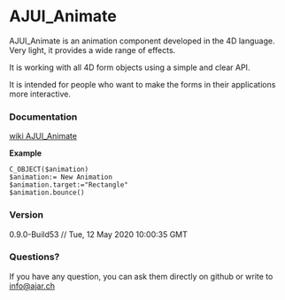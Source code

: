 # AJUI_Animate

AJUI_Animate is an animation component developed in the 4D language. Very light, it provides a wide range of effects.

It is working with all 4D form objects using a simple and clear API.

It is intended for people who want to make the forms in their applications more interactive.

### Documentation

[wiki AJUI_Animate](https://github.com/AJARProject/AJUI_Animate/wiki)

**Example**

    C_OBJECT($animation)
    $animation:= New Animation
    $animation.target:="Rectangle"
    $animation.bounce()

### Version

0.9.0-Build53  // Tue, 12 May 2020 10:00:35 GMT

### Questions?

If you have any question, you can ask them directly on github or write to info@ajar.ch
